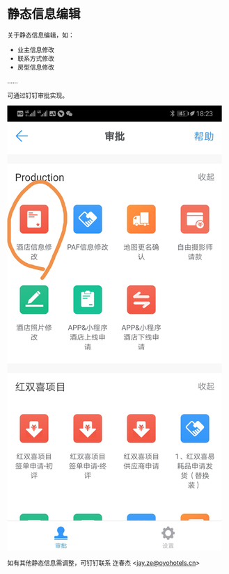 # 静态信息编辑

关于静态信息编辑，如：

* 业主信息修改
* 联系方式修改
* 房型信息修改

……

可通过钉钉审批实现。

![](../.gitbook/assets/image%20%28334%29.png)

如有其他静态信息需调整，可钉钉联系 迮春杰 &lt;jay.ze@oyohotels.cn&gt;

